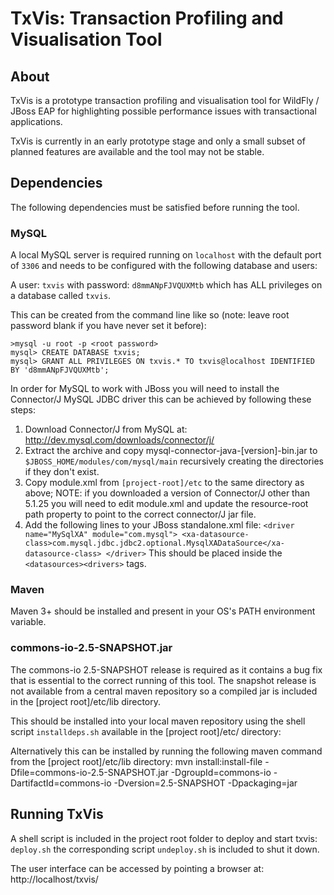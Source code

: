 TxVis: Transaction Profiling and Visualisation Tool
===================================================

About
-----
TxVis is a prototype transaction profiling and visualisation tool for WildFly / JBoss EAP for highlighting possible performance issues with transactional applications.

TxVis is currently in an early prototype stage and only a small subset of planned features are available and the tool may not be stable.

Dependencies
------------

The following dependencies must be satisfied before running the tool. 

### MySQL

A local MySQL server is required running on `localhost` with the default port of `3306` and needs to be configured with the following database and users:

A user: `txvis` with password: `d8mmANpFJVQUXMtb` which has ALL privileges on a database called `txvis`.

This can be created from the command line like so (note: leave root password blank if you have never set it before):

	>mysql -u root -p <root password>
	mysql> CREATE DATABASE txvis;
	mysql> GRANT ALL PRIVILEGES ON txvis.* TO txvis@localhost IDENTIFIED BY 'd8mmANpFJVQUXMtb';
	
In order for MySQL to work with JBoss you will need to install the Connector/J MySQL JDBC driver this can be achieved by following these steps:

1. Download Connector/J from MySQL at: http://dev.mysql.com/downloads/connector/j/
2. Extract the archive and copy mysql-connector-java-[version]-bin.jar to `$JBOSS_HOME/modules/com/mysql/main` recursively creating the directories if they don't exist.
3. Copy module.xml from `[project-root]/etc` to the same directory as above; NOTE: if you downloaded a version of Connector/J other than 5.1.25 you will need to edit module.xml and update the resource-root path property to point to the correct connector/J jar file.
4. Add the following lines to your JBoss standalone.xml file:
    `<driver name="MySqlXA" module="com.mysql">
        <xa-datasource-class>com.mysql.jdbc.jdbc2.optional.MysqlXADataSource</xa-datasource-class>
    </driver>`
This should be placed inside the `<datasources><drivers>` tags.

### Maven

Maven 3+ should be installed and present in your OS's PATH environment variable.

### commons-io-2.5-SNAPSHOT.jar

The commons-io 2.5-SNAPSHOT release is required as it contains a bug fix that is essential to the correct running of this tool. The snapshot release is not available from a central maven repository so a compiled jar is included in the [project root]/etc/lib directory. 

This should be installed into your local maven repository using the shell script `installdeps.sh` available in the [project root]/etc/ directory: 

Alternatively this can be installed by running the following maven command from the [project root]/etc/lib directory: 
	mvn install:install-file -Dfile=commons-io-2.5-SNAPSHOT.jar -DgroupId=commons-io -DartifactId=commons-io -Dversion=2.5-SNAPSHOT -Dpackaging=jar
	
Running TxVis
-------------
A shell script is included in the project root folder to deploy and start txvis: `deploy.sh` the corresponding script `undeploy.sh` is included to shut it down.

The user interface can be accessed by pointing a browser at: http://localhost/txvis/